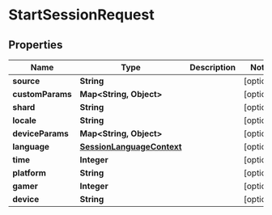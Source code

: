 

# StartSessionRequest


## Properties

| Name | Type | Description | Notes |
|------------ | ------------- | ------------- | -------------|
|**source** | **String** |  |  [optional] |
|**customParams** | **Map&lt;String, Object&gt;** |  |  [optional] |
|**shard** | **String** |  |  [optional] |
|**locale** | **String** |  |  [optional] |
|**deviceParams** | **Map&lt;String, Object&gt;** |  |  [optional] |
|**language** | [**SessionLanguageContext**](SessionLanguageContext.md) |  |  [optional] |
|**time** | **Integer** |  |  [optional] |
|**platform** | **String** |  |  [optional] |
|**gamer** | **Integer** |  |  [optional] |
|**device** | **String** |  |  [optional] |



